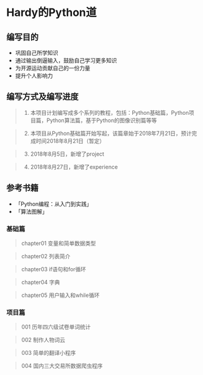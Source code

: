 # Hardy的Python道

## 编写目的

* 巩固自己所学知识
* 通过输出倒逼输入，鼓励自己学习更多知识
* 为开源运动贡献自己的一份力量
* 提升个人影响力

## 编写方式及编写进度

> 1. 本项目计划编写成多个系列的教程，包括：Python基础篇，Python项目篇，Python算法篇，基于Python的图像识别篇等等

> 2. 本项目从Python基础篇开始写起，该篇章始于2018年7月21日，预计完成时间2018年8月21日（暂定）

> 3. 2018年8月5日，新增了project

> 4. 2018年8月27日，新增了experience

## 参考书籍

* 「Python编程：从入门到实践」
* 「算法图解」

### 基础篇

> chapter01 变量和简单数据类型

> chapter02 列表简介

> chapter03 if语句和for循环

> chapter04 字典

> chapter05 用户输入和while循环

### 项目篇

> 001 历年四六级试卷单词统计

> 002 制作人物词云

> 003 简单的翻译小程序

> 004 国内三大交易所数据爬虫程序
